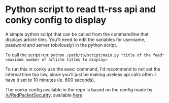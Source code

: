 # Python script to read tt-rss api and conky config to display

A simple python script that can be called from the commandline that displays article tiles.
You'll need to edit the variables for username, password and server (obviously) in the python script.

To call the script run:
``` python /path/to/script/main.py "title of the feed" <maximum number of article titles to display> ```

To run this in conky use the execi command, I'd recommend to not set the interval time too low, since you'll just be making useless api calls often. I have it set to 10 minutes (ie. 600 seconds).

The conky config available in the repo is based on the config made by [/u/RedPacketSecurity](https://www.reddit.com/user/RedPacketSecurity), available [here](http://pastebin.com/vRiYGWhz)